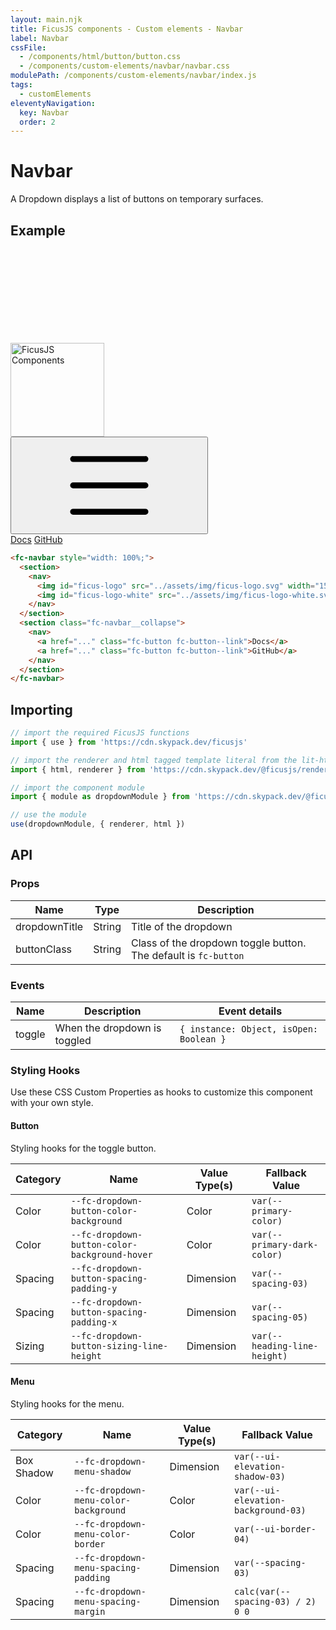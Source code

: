 ```yaml
---
layout: main.njk
title: FicusJS components - Custom elements - Navbar
label: Navbar
cssFile:
  - /components/html/button/button.css
  - /components/custom-elements/navbar/navbar.css
modulePath: /components/custom-elements/navbar/index.js
tags:
  - customElements
eleventyNavigation:
  key: Navbar
  order: 2
---
```

# Navbar

A Dropdown displays a list of buttons on temporary surfaces.

## Example

<div class="fd-component-container">
  <fc-navbar style="width: 100%;">
    <svg class="fu-hidden" xmlns="http://www.w3.org/2000/svg" xmlns="http://www.w3.org/2000/svg">
      <symbol id="menu" viewBox="0 0 48 48">
        <path d="M 5.5 9 A 1.50015 1.50015 0 1 0 5.5 12 L 42.5 12 A 1.50015 1.50015 0 1 0 42.5 9 L 5.5 9 z M 5.5 22.5 A 1.50015 1.50015 0 1 0 5.5 25.5 L 42.5 25.5 A 1.50015 1.50015 0 1 0 42.5 22.5 L 5.5 22.5 z M 5.5 36 A 1.50015 1.50015 0 1 0 5.5 39 L 42.5 39 A 1.50015 1.50015 0 1 0 42.5 36 L 5.5 36 z"/>
      </symbol>
    </svg>
    <section>
      <nav>
        <img id="ficus-logo" src="../assets/img/ficus-logo.svg" width="150" alt="FicusJS Components">
        <img id="ficus-logo-white" src="../assets/img/ficus-logo-white.svg" width="150" alt="FicusJS Components" style="display: none;">
      </nav>
    </section>
    <button type="button" class="fc-navbar__toggler">
      <svg><use xlink:href="#menu" href="#menu"></use></svg>
    </button>
    <section class="fc-navbar__collapse">
      <nav>
        <a href="..." class="fc-button fc-button--link">Docs</a>
        <a href="..." class="fc-button fc-button--link">GitHub</a>
      </nav>
    </section>
  </fc-navbar>
</div>

```html
<fc-navbar style="width: 100%;">
  <section>
    <nav>
      <img id="ficus-logo" src="../assets/img/ficus-logo.svg" width="150" alt="FicusJS Components">
      <img id="ficus-logo-white" src="../assets/img/ficus-logo-white.svg" width="150" alt="FicusJS Components" style="display: none;">
    </nav>
  </section>
  <section class="fc-navbar__collapse">
    <nav>
      <a href="..." class="fc-button fc-button--link">Docs</a>
      <a href="..." class="fc-button fc-button--link">GitHub</a>
    </nav>
  </section>
</fc-navbar>
```

## Importing

```js
// import the required FicusJS functions
import { use } from 'https://cdn.skypack.dev/ficusjs'

// import the renderer and html tagged template literal from the lit-html library
import { html, renderer } from 'https://cdn.skypack.dev/@ficusjs/renderers/lit-html'

// import the component module
import { module as dropdownModule } from 'https://cdn.skypack.dev/@ficusjs/components/custom-elements/dropdown'

// use the module
use(dropdownModule, { renderer, html })
```

## API

### Props

| Name | Type | Description |
| --- | --- | --- |
| dropdownTitle | String | Title of the dropdown  |
| buttonClass | String | Class of the dropdown toggle button. The default is `fc-button`  |

### Events

| Name | Description | Event details |
| --- | --- | --- |
| toggle | When the dropdown is toggled | `{ instance: Object, isOpen: Boolean }` |

### Styling Hooks

Use these CSS Custom Properties as hooks to customize this component with your own style.

#### Button

Styling hooks for the toggle button.

| Category | Name | Value Type(s) | Fallback Value
| --- | --- | --- | --- |
| Color | `--fc-dropdown-button-color-background` | Color | `var(--primary-color)` |
| Color | `--fc-dropdown-button-color-background-hover` | Color | `var(--primary-dark-color)` |
| Spacing | `--fc-dropdown-button-spacing-padding-y` | Dimension | `var(--spacing-03)` |
| Spacing | `--fc-dropdown-button-spacing-padding-x` | Dimension | `var(--spacing-05)` |
| Sizing | `--fc-dropdown-button-sizing-line-height` | Dimension | `var(--heading-line-height)` |

#### Menu

Styling hooks for the menu.

| Category | Name | Value Type(s) | Fallback Value
| --- | --- | --- | --- |
| Box Shadow | `--fc-dropdown-menu-shadow` | Dimension | `var(--ui-elevation-shadow-03)` |
| Color | `--fc-dropdown-menu-color-background` | Color | `var(--ui-elevation-background-03)` |
| Color | `--fc-dropdown-menu-color-border` | Color | `var(--ui-border-04)` |
| Spacing | `--fc-dropdown-menu-spacing-padding` | Dimension | `var(--spacing-03)` |
| Spacing | `--fc-dropdown-menu-spacing-margin` | Dimension | `calc(var(--spacing-03) / 2) 0 0` |